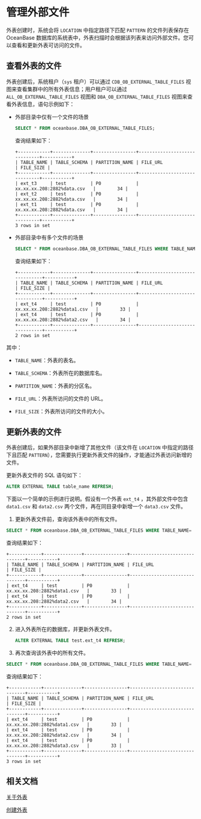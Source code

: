 # 管理外部文件

外表创建时，系统会将 `LOCATION` 中指定路径下匹配 `PATTERN` 的文件列表保存在 OceanBase 数据库的系统表中，外表扫描时会根据该列表来访问外部文件。您可以查看和更新外表可访问的文件。

## 查看外表的文件

外表创建后，系统租户（`sys` 租户）可以通过 `CDB_OB_EXTERNAL_TABLE_FILES` 视图来查看集群中的所有外表信息；用户租户可以通过 `ALL_OB_EXTERNAL_TABLE_FILES` 视图和 `DBA_OB_EXTERNAL_TABLE_FILES` 视图来查看外表信息，语句示例如下：

* 外部目录中仅有一个文件的场景

  ```sql
  SELECT * FROM oceanbase.DBA_OB_EXTERNAL_TABLE_FILES;
  ```

  查询结果如下：

  ```shell
  +------------+--------------+----------------+------------------------------+-----------+
  | TABLE_NAME | TABLE_SCHEMA | PARTITION_NAME | FILE_URL                     | FILE_SIZE |
  +------------+--------------+----------------+------------------------------+-----------+
  | ext_t3     | test         | P0             | xx.xx.xx.208:2882%data.csv   |        34 |
  | ext_t2     | test         | P0             | xx.xx.xx.208:2882%data.csv   |        34 |
  | ext_t1     | test         | P0             | xx.xx.xx.208:2882%data.csv   |        34 |
  +------------+--------------+----------------+------------------------------+-----------+
  3 rows in set
  ```

* 外部目录中有多个文件的场景

  ```sql
  SELECT * FROM oceanbase.DBA_OB_EXTERNAL_TABLE_FILES WHERE TABLE_NAME= 'ext_t4';
  ```

  查询结果如下：

  ```shell
  +------------+--------------+----------------+-------------------------------+-----------+
  | TABLE_NAME | TABLE_SCHEMA | PARTITION_NAME | FILE_URL                      | FILE_SIZE |
  +------------+--------------+----------------+-------------------------------+-----------+
  | ext_t4     | test         | P0             | xx.xx.xx.208:2882%data1.csv   |        33 |
  | ext_t4     | test         | P0             | xx.xx.xx.208:2882%data2.csv   |        34 |
  +------------+--------------+----------------+-------------------------------+-----------+
  2 rows in set
  ```

其中：

* `TABLE_NAME`：外表的表名。

* `TABLE_SCHEMA`：外表所在的数据库名。

* `PARTITION_NAME`：外表的分区名。

* `FILE_URL`：外表所访问的文件的 URL。

* `FILE_SIZE`：外表所访问的文件的大小。

## 更新外表的文件

外表创建后，如果外部目录中新增了其他文件（该文件在 `LOCATION` 中指定的路径下且匹配 `PATTERN`），您需要执行更新外表文件的操作，才能通过外表访问新增的文件。

更新外表文件的 SQL 语句如下：

```sql
ALTER EXTERNAL TABLE table_name REFRESH;
```

下面以一个简单的示例进行说明。假设有一个外表 `ext_t4` ，其外部文件中包含 `data1.csv` 和 `data2.csv` 两个文件，再在同目录中新增一个 `data3.csv` 文件。

1. 更新外表文件前，查询该外表中的所有文件。


  ```sql
  SELECT * FROM oceanbase.DBA_OB_EXTERNAL_TABLE_FILES WHERE TABLE_NAME= 'ext_t4';
  ```

  查询结果如下：

  ```shell
  +------------+--------------+----------------+-------------------------------+-----------+
  | TABLE_NAME | TABLE_SCHEMA | PARTITION_NAME | FILE_URL                      | FILE_SIZE |
  +------------+--------------+----------------+-------------------------------+-----------+
  | ext_t4     | test         | P0             | xx.xx.xx.208:2882%data1.csv   |        33 |
  | ext_t4     | test         | P0             | xx.xx.xx.208:2882%data2.csv   |        34 |
  +------------+--------------+----------------+-------------------------------+-----------+
  2 rows in set
  ```

2. 进入外表所在的数据库，并更新外表文件。

   ```sql
   ALTER EXTERNAL TABLE test.ext_t4 REFRESH;
   ```

3. 再次查询该外表中的所有文件。

  ```sql
  SELECT * FROM oceanbase.DBA_OB_EXTERNAL_TABLE_FILES WHERE TABLE_NAME= 'ext_t4';
  ```

  查询结果如下：

  ```shell
  +------------+--------------+----------------+-------------------------------+-----------+
  | TABLE_NAME | TABLE_SCHEMA | PARTITION_NAME | FILE_URL                      | FILE_SIZE |
  +------------+--------------+----------------+-------------------------------+-----------+
  | ext_t4     | test         | P0             | xx.xx.xx.208:2882%data1.csv   |        33 |
  | ext_t4     | test         | P0             | xx.xx.xx.208:2882%data2.csv   |        34 |
  | ext_t4     | test         | P0             | xx.xx.xx.208:2882%data3.csv   |        33 |
  +------------+--------------+----------------+-------------------------------+-----------+
  3 rows in set
  ```

## 相关文档

[关于外表](../1000.manage-external-tables-of-mysql-mode/100.about-external-tables-of-mysql-mode.md)

[创建外表](../1000.manage-external-tables-of-mysql-mode/200.create-a-external-table-of-mysql-mode.md)
